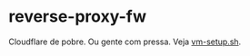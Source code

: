# reverse-proxy-fw

Cloudflare de pobre. Ou gente com pressa. 
Veja [vm-setup.sh](vm-setup.sh).

<!--
## Crie uma conta na Amazon EC2
Vá para https://aws.amazon.com/pt/resources/create-account/ e crie uma conta.
Primeira vez? Ótimo, pois terá servidor de graça por um ano. Essa é a ideia.

-->
